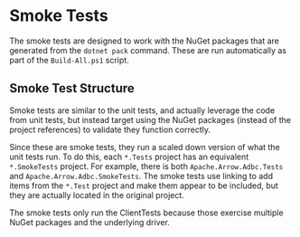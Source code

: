 <!---
  Licensed to the Apache Software Foundation (ASF) under one
  or more contributor license agreements.  See the NOTICE file
  distributed with this work for additional information
  regarding copyright ownership.  The ASF licenses this file
  to you under the Apache License, Version 2.0 (the
  "License"); you may not use this file except in compliance
  with the License.  You may obtain a copy of the License at

    http://www.apache.org/licenses/LICENSE-2.0

  Unless required by applicable law or agreed to in writing,
  software distributed under the License is distributed on an
  "AS IS" BASIS, WITHOUT WARRANTIES OR CONDITIONS OF ANY
  KIND, either express or implied.  See the License for the
  specific language governing permissions and limitations
  under the License.
-->

# Smoke Tests
The smoke tests are designed to work with the NuGet packages that are generated from the `dotnet pack` command. These are run automatically as part of the `Build-All.ps1` script.

## Smoke Test Structure
Smoke tests are similar to the unit tests, and actually leverage the code from unit tests, but instead target using the NuGet packages (instead of the project references) to validate they function correctly.

Since these are smoke tests, they run a scaled down version of what the unit tests run. To do this, each `*.Tests` project has an equivalent `*.SmokeTests` project. For example, there is both `Apache.Arrow.Adbc.Tests` and `Apache.Arrow.Adbc.SmokeTests`. The smoke tests use linking to add items from the `*.Test` project and make them appear to be included, but they are actually located in the original project.

The smoke tests only run the ClientTests because those exercise multiple NuGet packages and the underlying driver.

